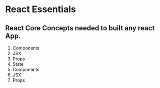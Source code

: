 # React Essentials

## React Core Concepts needed to built any react App.

1. Components 
2. JSX
3. Props
4. State
1. Components 
2. JSX
3. Props